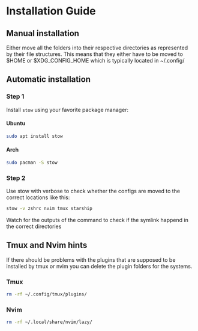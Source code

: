 # Installation Guide

## Manual installation

Either move all the folders into their respective directories as represented by their file structures. This means that they either have to be moved to $HOME or $XDG_CONFIG_HOME which is typically located in ~/.config/

## Automatic installation

### Step 1

Install `stow` using your favorite package manager:

#### Ubuntu

```bash
sudo apt install stow

```

#### Arch

```bash
sudo pacman -S stow
```

### Step 2

Use stow with verbose to check whether the configs are moved to the correct locations like this:

```bash
stow -v zshrc nvim tmux starship

```

Watch for the outputs of the command to check if the symlink happend in the correct directories

## Tmux and Nvim hints

If there should be problems with the plugins that are supposed to be installed by tmux or nvim you can delete the plugin folders for the systems.

### Tmux

```bash
rm -rf ~/.config/tmux/plugins/

```

### Nvim

```bash
rm -rf ~/.local/share/nvim/lazy/

```
